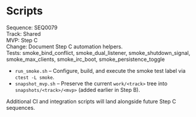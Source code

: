 # Scripts

Sequence: SEQ0079  \
Track: Shared  \
MVP: Step C  \
Change: Document Step C automation helpers.  \
Tests: smoke_bind_conflict, smoke_dual_listener, smoke_shutdown_signal, smoke_max_clients,
smoke_irc_boot, smoke_persistence_toggle

- `run_smoke.sh` – Configure, build, and execute the smoke test label via `ctest -L smoke`.
- `snapshot_mvp.sh` – Preserve the current `work/<track>` tree into `snapshots/<track>/<mvp>` (added earlier in Step B).

Additional CI and integration scripts will land alongside future Step C sequences.

